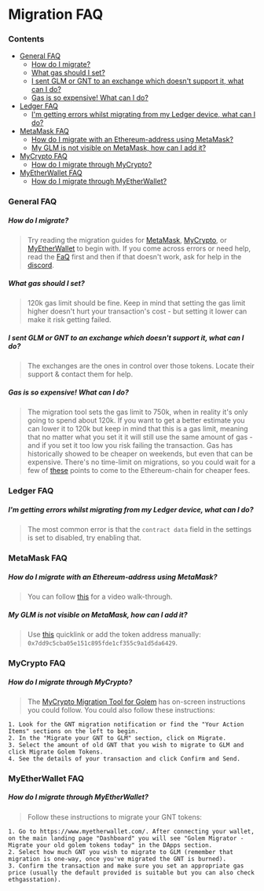 # Migration FAQ

### Contents

- [General FAQ](#general-faq)
  - [How do I migrate?](#how-do-i-migrate)
  - [What gas should I set?](#what-gas-should-i-set)
  - [I sent GLM or GNT to an exchange which doesn't support it, what can I do?](i-sent-glm-or-gnt-to-an-exchange-which-doesnt-support-it-what-can-i-do)
  - [Gas is so expensive! What can I do?](#gas-is-so-expensive-what-can-i-do)
- [Ledger FAQ](#ledger-faq)
  - [I'm getting errors whilst migrating from my Ledger device, what can I do?](#im-getting-errors-whilst-migrating-from-my-ledger-device-what-can-i-do)
- [MetaMask FAQ]()
  - [How do I migrate with an Ethereum-address using MetaMask?](#how-do-i-migrate-with-an-ethereum-address-using-metamask)
  - [My GLM is not visible on MetaMask, how can I add it?](#my-glm-is-not-visible-on-metamask-how-can-i-add-it)
- [MyCrypto FAQ](#mycrypto-faq)
  - [How do I migrate through MyCrypto?](#how-do-i-migrate-through-mycrypto)
- [MyEtherWallet FAQ](#myetherwallet-faq)
  - [How do I migrate through MyEtherWallet?](#how-do-i-migrate-through-myetherwallet)

### General FAQ
##### How do I migrate?
> Try reading the migration guides for [MetaMask](#how-do-i-migrate-with-an-ethereum-address-using-metamask), [MyCrypto](#how-do-i-migrate-through-mycrypto), or [MyEtherWallet](#how-do-i-migrate-through-myetherwallet) to begin with. If you come across errors or need help, read the [FaQ](#contents) first and then if that doesn't work, ask for help in the [discord](https://chat.golem.network).
##### What gas should I set?
> 120k gas limit should be fine. Keep in mind that setting the gas limit higher doesn't hurt your transaction's cost - but setting it lower can make it risk getting failed.
##### I sent GLM or GNT to an exchange which doesn't support it, what can I do?
> The exchanges are the ones in control over those tokens. Locate their support & contact them for help.
##### Gas is so expensive! What can I do?
> The migration tool sets the gas limit to 750k, when in reality it's only going to spend about 120k. If you want to get a better estimate you can lower it to 120k but keep in mind that this is a gas limit, meaning that no matter what you set it it will still use the same amount of gas - and if you set it too low you risk failing the transaction. Gas has historically showed to be cheaper on weekends, but even that can be expensive. There's no time-limit on migrations, so you could wait for a few of [these](https://www.reddit.com/r/ethereum/comments/liiiwh/eth_has_an_advantage_over_btc_as_a_store_of_value/gn46iui?utm_source=share&utm_medium=web2x&context=3) points to come to the Ethereum-chain for cheaper fees.

### Ledger FAQ
##### I'm getting errors whilst migrating from my Ledger device, what can I do?
> The most common error is that the `contract data` field in the settings is set to disabled, try enabling that.

### MetaMask FAQ
##### How do I migrate with an Ethereum-address using MetaMask?
> You can follow [this](https://www.youtube.com/watch?v=DYX9Xn2HyWw) for a video walk-through.
##### My GLM is not visible on MetaMask, how can I add it?
> Use [this](https://bit.ly/AddGLMmetamask) quicklink or add the token address manually: `0x7dd9c5cba05e151c895fde1cf355c9a1d5da6429`.

### MyCrypto FAQ
##### How do I migrate through MyCrypto?
> The [MyCrypto Migration Tool for Golem](https://app.mycrypto.com/migrate/golem) has on-screen instructions you could follow. You could also follow these instructions:
```
1. Look for the GNT migration notification or find the "Your Action Items" sections on the left to begin.
2. In the "Migrate your GNT to GLM" section, click on Migrate.
3. Select the amount of old GNT that you wish to migrate to GLM and click Migrate Golem Tokens.
4. See the details of your transaction and click Confirm and Send.
```

### MyEtherWallet FAQ
##### How do I migrate through MyEtherWallet?
> Follow these instructions to migrate your GNT tokens:
```
1. Go to https://www.myetherwallet.com/. After connecting your wallet, on the main landing page "Dashboard" you will see "Golem Migrator - Migrate your old golem tokens today" in the DApps section.
2. Select how much GNT you wish to migrate to GLM (remember that migration is one-way, once you've migrated the GNT is burned).
3. Confirm the transaction and make sure you set an appropriate gas price (usually the default provided is suitable but you can also check ethgasstation).
```
